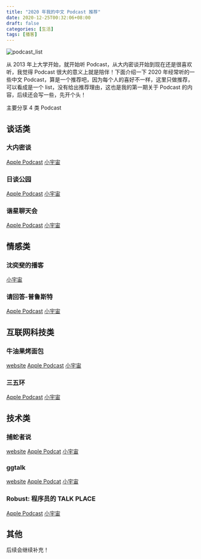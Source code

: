 ```yaml
---
title: "2020 年我的中文 Podcast 推荐"
date: 2020-12-25T00:32:06+08:00
draft: false
categories: [生活]
tags: [播客]
---
```


![podcast_list](/blog/images/my_2020_podacat_list.jpg)

从 2013 年上大学开始，就开始听 Podcast，从大内密谈开始到现在还是很喜欢听，我觉得 Podcast 很大的意义上就是陪伴！下面介绍一下 2020 年经常听的一些中文 Podcast，算是一个推荐吧，因为每个人的喜好不一样，这里只做推荐，可以看成是一个 list，没有给出推荐理由，这也是我的第一期关于 Podcast 的内容，后续还会写一些，先开个头！

<!--more-->

主要分享 4 类 Podcast

## 谈话类

### 大内密谈

[Apple Podcast](https://podcasts.apple.com/cn/podcast/%E5%A4%A7%E5%86%85%E5%AF%86%E8%B0%88/id657765158) [小宇宙](https://www.xiaoyuzhoufm.com/podcast/5e3bdf08418a84a046fb556c)

### 日谈公园

[Apple Podcast](https://podcasts.apple.com/cn/podcast/%E6%97%A5%E8%B0%88%E5%85%AC%E5%9B%AD/id1166949390) [小宇宙](https://www.xiaoyuzhoufm.com/podcast/5e7c9b84418a84a0461cd10d)

### 谐星聊天会

[Apple Podcast](https://podcasts.apple.com/cn/podcast/%E8%B0%90%E6%98%9F%E8%81%8A%E5%A4%A9%E4%BC%9A/id1488080680) [小宇宙](https://www.xiaoyuzhoufm.com/podcast/5e280fa7418a84a0461f912b)

## 情感类

### 沈奕斐的播客

[小宇宙](https://www.xiaoyuzhoufm.com/podcast/5f4e170c9504bbdb77566a19)

### 请回答-普鲁斯特

[Apple Podcast](https://podcasts.apple.com/cn/podcast/%E8%AF%B7%E5%9B%9E%E7%AD%94-%E6%99%AE%E9%B2%81%E6%96%AF%E7%89%B9-the-proust-questionnaire-for-you-podcast/id1479643795) [小宇宙](https://www.xiaoyuzhoufm.com/podcast/5e313ebf418a84a046f6ec7d)



## 互联网科技类

### 牛油果烤面包

[website](https://avocadotoast.live/) [Apple Podcast](https://podcasts.apple.com/cn/podcast/id1520154407) [小宇宙](https://www.xiaoyuzhoufm.com/podcast/5e7c8b2b418a84a046e3ecbc)

### 三五环

[Apple Podcast](https://podcasts.apple.com/cn/podcast/%E4%B8%89%E4%BA%94%E7%8E%AF/id1475113228) [小宇宙](https://www.xiaoyuzhoufm.com/podcast/5e280fab418a84a0461faa3c)

## 技术类

### 捕蛇者说

[website](https://pythonhunter.org/) [Apple Podcat](https://podcasts.apple.com/cn/podcast/%E6%8D%95%E8%9B%87%E8%80%85%E8%AF%B4/id1471299491) [小宇宙](https://www.xiaoyuzhoufm.com/podcast/5e33971f418a84a04629b42e)

### ggtalk

[website](https://talk.swift.gg/) [Apple Podcat](https://podcasts.apple.com/cn/podcast/ggtalk/id1440443653) [小宇宙](https://www.xiaoyuzhoufm.com/podcast/5e280fac418a84a0461faeea)

### Robust: 程序员的 TALK PLACE

[Apple Podcast](https://podcasts.apple.com/cn/podcast/robust-%E7%A8%8B%E5%BA%8F%E5%91%98%E7%9A%84-talk-place/id1502792444?i=1000503024204) [小宇宙](https://www.xiaoyuzhoufm.com/podcast/5e7c74e5418a84a046a1f26c)

## 其他

后续会继续补充！
